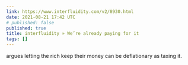 ```yaml
---
link: https://www.interfluidity.com/v2/8930.html
date: 2021-08-21 17:42 UTC
# published: false
published: true
title: interfluidity » We’re already paying for it
tags: []
---
```


argues letting the rich keep their money can be deflationary as taxing it.
